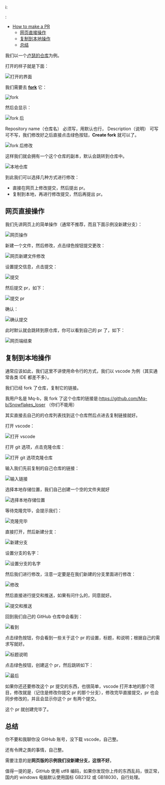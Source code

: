 i:


:
- [How to make a PR](#how-to-make-a-pr)
  + [网页直接操作](#网页直接操作)
  + [复制到本地操作](#复制到本地操作)
  + [总结](#总结)

我们以一个[卢瑟的仓库](https://github.com/OpenTritium/Snowflakes)为例。

打开的样子就是下面：

![打开的界面](image/pr/01.png)

我们需要去 [**fork**](https://github.com/OpenTritium/Snowflakes/fork) 它：

![fork](image/pr/02.png)

然后会显示：

![fork 后](image/pr/03.png)

Repository name（仓库名） 必须写，用默认也行， Description（说明） 可写可不写，我们修改好之后直接点击绿色按钮，**Create fork** 就可以了。

![fork 后修改](image/pr/04.png)

这样我们就会拥有一个这个仓库的副本，默认会跳转到仓库中。

![本地仓库](image/pr/05.png)

到此我们可以选择几种方式进行修改：

- 直接在网页上修改提交，然后提出 pr。
- 复制到本地，再进行修改提交，然后再提出 pr。

## 网页直接操作

我们先讲网页上的简单操作（通常不推荐，而且下面示例没新建分支）：

![网页操作](image/pr/06.png)

新建一个文件，然后修改，点击绿色按钮提交更改：

![网页新建文件修改](image/pr/07.png)

设置提交信息，点击提交：

![提交](image/pr/08.png)

然后提交 pr，如下：

![提交 pr](image/pr/09.png)

确认：

![确认提交](image/pr/10.png)

此时默认就会跳转到原仓库，你可以看到自己的 pr 了，如下：

![网页端结束](image/pr/11.png)

## 复制到本地操作

通常应该如此，我们这里不讲使用命令行的方式，我们以 vscode 为例（其实通常各类 IDE 都差不多）。

我们已经 fork 了仓库，复制它的链接。

我用户名是 Mq-b，我 fork 了这个仓库的链接是:<https://github.com/Mq-b/Snowflakes_loser> （你们不能用）

其实直接去自己的的仓库列表找到这个仓库然后点进去复制链接就好。

打开 vscode：

![打开 vscode](image/pr/12.png)

打开 git 选项，点击克隆仓库：

![打开 git 选项克隆仓库](image/pr/13.png)

输入我们先前复制的自己仓库的链接：

![输入链接](image/pr/14.png)

选择本地存储位置，我们自己创建一个空的文件夹就好

![选择本地存储位置](image/pr/15.png)

等待克隆完毕，会提示我们：

![克隆完毕](image/pr/16.png)

直接打开，然后新建分支：

![新建分支](image/pr/17.png)

设置分支的名字：

![设置分支的名字](image/pr/18.png)

然后我们进行修改，注意一定要是在我们新建的分支里面进行修改：

![修改](image/pr/19.png)

然后直接进行提交和推送，如果有问什么的，同意就好。

![提交和推送](image/pr/20.png)

回到我们自己的 GitHub 仓库中会看到：

![看到](image/pr/21.png)

点击绿色按钮，你会看到一些关于这个 pr 的设置，标题，和说明；根据自己的需求写就好。

![标题说明](image/pr/22.png)

点击绿色按钮，创建这个 pr，然后跳转如下：

![最后](image/pr/23.png)

如果你还还要修改这个 pr 提交的东西，也很简单，vscode 打开本地的那个项目，修改就是（记住是修改你提交 pr 的那个分支），修改完毕直接提交，pr 也会同步修改的，并且会显示你这个 pr 有两个提交。

这个 pr 就创建完毕了。

## 总结

你不要和我聊你没 GitHub 账号，没下载 vscode，自己整。

还有令牌之类的事情，自己整。

需要注意的是**网页版的示例我们没新建分支，这很不好**。

值得一提的是，GitHub 使用 utf8 编码，如果你发现你上传的东西乱码，很正常，国内的 windows 电脑默认使用国标 GB2312 或 GB18030，自行处理。
